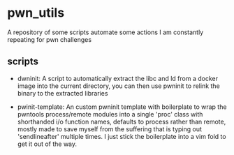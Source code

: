 # pwn_utils

A repository of some scripts automate some actions I am constantly repeating for pwn challenges

## scripts

* dwninit: A script to automatically extract the libc and ld from a docker image into the current directory, you can then use pwninit to relink the binary to the extracted libraries

* pwinit-template: An custom pwninit template with boilerplate to wrap the pwntools process/remote modules into a single 'proc' class with shorthanded i/o function names, defaults to process rather than remote, mostly made to save myself from the suffering that is typing out 'sendlineafter' multiple times. I just stick the boilerplate into a vim fold to get it out of the way.

